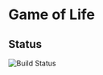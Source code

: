 # Game of Life

## Status
![Build Status](https://magnum.travis-ci.com/nelmiux/cs371p-life.svg?token=d7DyZsL5MGsgRrcqFYN1&branch=master)
